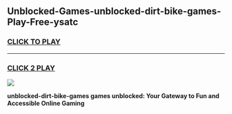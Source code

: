 
## Unblocked-Games-unblocked-dirt-bike-games-Play-Free-ysatc
<h3>
<a href="https://premium76.site?title=unblocked-dirt-bike-games&ref=19M">CLICK TO PLAY</a></h3>
<hr>

<h3>
<a href="https://premium76.site?title=unblocked-dirt-bike-games&ref=19M">CLICK 2 PLAY</a>
  
</h3>

<a href="https://premium76.site?title=unblocked-dirt-bike-games&ref=19M"><img src="https://clearcache.store/games.png"></a>


**unblocked-dirt-bike-games games unblocked: Your Gateway to Fun and Accessible Online Gaming**
